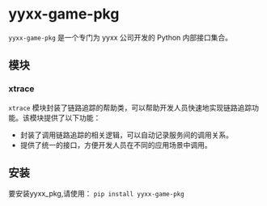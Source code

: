 # yyxx-game-pkg

`yyxx-game-pkg` 是一个专门为 yyxx 公司开发的 Python 内部接口集合。

## 模块

### xtrace

`xtrace` 模块封装了链路追踪的帮助类，可以帮助开发人员快速地实现链路追踪功能。该模块提供了以下功能：

- 封装了调用链路追踪的相关逻辑，可以自动记录服务间的调用关系。
- 提供了统一的接口，方便开发人员在不同的应用场景中调用。

## 安装
要安装yyxx_pkg,请使用：
`pip install yyxx-game-pkg`